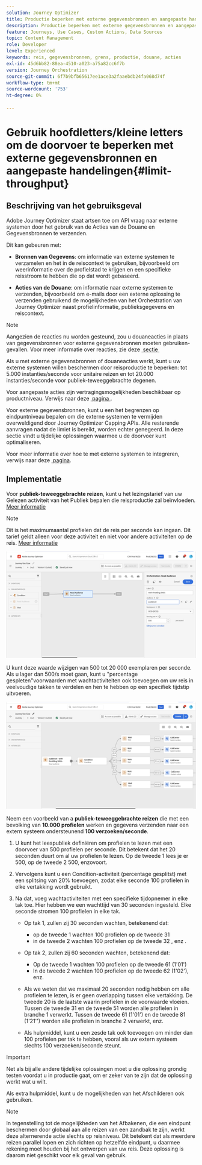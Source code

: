 ```yaml
---
solution: Journey Optimizer
title: Productie beperken met externe gegevensbronnen en aangepaste handelingen
description: Productie beperken met externe gegevensbronnen en aangepaste handelingen
feature: Journeys, Use Cases, Custom Actions, Data Sources
topic: Content Management
role: Developer
level: Experienced
keywords: reis, gegevensbronnen, grens, productie, douane, acties
exl-id: 45d6bb82-88ea-4510-a023-a75a82cc6f7b
version: Journey Orchestration
source-git-commit: 6f7b9bfb65617ee1ace3a2faaebdb24fa068d74f
workflow-type: tm+mt
source-wordcount: '753'
ht-degree: 0%

---
```


# Gebruik hoofdletters/kleine letters om de doorvoer te beperken met externe gegevensbronnen en aangepaste handelingen{#limit-throughput}

## Beschrijving van het gebruiksgeval

Adobe Journey Optimizer staat artsen toe om API vraag naar externe systemen door het gebruik van de Acties van de Douane en Gegevensbronnen te verzenden.

Dit kan gebeuren met:

* **Bronnen van Gegevens**: om informatie van externe systemen te verzamelen en het in de reiscontext te gebruiken, bijvoorbeeld om weerinformatie over de profielstad te krijgen en een specifieke reisstroom te hebben die op dat wordt gebaseerd.

* **Acties van de Douane**: om informatie naar externe systemen te verzenden, bijvoorbeeld om e-mails door een externe oplossing te verzenden gebruikend de mogelijkheden van het Orchestration van Journey Optimizer naast profielinformatie, publieksgegevens en reiscontext.

>[!NOTE]
>
>Aangezien de reacties nu worden gesteund, zou u douaneacties in plaats van gegevensbronnen voor externe gegevensbronnen moeten gebruiken-gevallen. Voor meer informatie over reacties, zie deze [&#x200B; sectie &#x200B;](../action/action-response.md)

Als u met externe gegevensbronnen of douaneacties werkt, kunt u uw externe systemen willen beschermen door reisproductie te beperken: tot 5.000 instanties/seconde voor unitaire reizen en tot 20.000 instanties/seconde voor publiek-teweeggebrachte degenen.

Voor aangepaste acties zijn vertragingsmogelijkheden beschikbaar op productniveau. Verwijs naar deze [&#x200B; pagina &#x200B;](../configuration/external-systems.md#capping).

Voor externe gegevensbronnen, kunt u een het begrenzen op eindpuntniveau bepalen om die externe systemen te vermijden overweldigend door Journey Optimizer Capping APIs. Alle resterende aanvragen nadat de limiet is bereikt, worden echter genegeerd. In deze sectie vindt u tijdelijke oplossingen waarmee u de doorvoer kunt optimaliseren.

Voor meer informatie over hoe te met externe systemen te integreren, verwijs naar deze [&#x200B; pagina &#x200B;](../configuration/external-systems.md).

## Implementatie

Voor **publiek-teweeggebrachte reizen**, kunt u het lezingstarief van uw Gelezen activiteit van het Publiek bepalen die reisproductie zal beïnvloeden. [Meer informatie](../building-journeys/read-audience.md)

>[!NOTE]
>
> Dit is het maximumaantal profielen dat de reis per seconde kan ingaan. Dit tarief geldt alleen voor deze activiteit en niet voor andere activiteiten op de reis. [Meer informatie](../building-journeys/read-audience.md)


![](assets/limit-throughput-1.png)

U kunt deze waarde wijzigen van 500 tot 20 000 exemplaren per seconde. Als u lager dan 500/s moet gaan, kunt u &quot;percentage gespleten&quot;voorwaarden met wachtactiviteiten ook toevoegen om uw reis in veelvoudige takken te verdelen en hen te hebben op een specifiek tijdstip uitvoeren.

![](assets/limit-throughput-2.png)

Neem een voorbeeld van a **publiek-teweeggebrachte reizen** die met een bevolking van **10.000 profielen** werken en gegevens verzenden naar een extern systeem ondersteunend **100 verzoeken/seconde**.

1. U kunt het leespubliek definiëren om profielen te lezen met een doorvoer van 500 profielen per seconde. Dit betekent dat het 20 seconden duurt om al uw profielen te lezen. Op de tweede 1 lees je er 500, op de tweede 2 500, enzovoort.

1. Vervolgens kunt u een Condition-activiteit (percentage gesplitst) met een splitsing van 20% toevoegen, zodat elke seconde 100 profielen in elke vertakking wordt gebruikt.

1. Na dat, voeg wachtactiviteiten met een specifieke tijdopnemer in elke tak toe. Hier hebben we een wachttijd van 30 seconden ingesteld. Elke seconde stromen 100 profielen in elke tak.

   * Op tak 1, zullen zij 30 seconden wachten, betekenend dat:
      * op de tweede 1 wachten 100 profielen op de tweede 31
      * in de tweede 2 wachten 100 profielen op de tweede 32 , enz .

   * Op tak 2, zullen zij 60 seconden wachten, betekenend dat:
      * Op de tweede 1 wachten 100 profielen op de tweede 61 (1&#39;01&#39;)
      * In de tweede 2 wachten 100 profielen op de tweede 62 (1&#39;02&#39;), enz.

   * Als we weten dat we maximaal 20 seconden nodig hebben om alle profielen te lezen, is er geen overlapping tussen elke vertakking. De tweede 20 is de laatste waarin profielen in de voorwaarde vloeien. Tussen de tweede 31 en de tweede 51 worden alle profielen in branche 1 verwerkt. Tussen de tweede 61 (1&#39;01&#39;) en de tweede 81 (1&#39;21&#39;&#39;) worden alle profielen in branche 2 verwerkt, enz.

   * Als hulpmiddel, kunt u een zesde tak ook toevoegen om minder dan 100 profielen per tak te hebben, vooral als uw extern systeem slechts 100 verzoeken/seconde steunt.

>[!IMPORTANT]
>
>Net als bij alle andere tijdelijke oplossingen moet u die oplossing grondig testen voordat u in productie gaat, om er zeker van te zijn dat de oplossing werkt wat u wilt.

Als extra hulpmiddel, kunt u de mogelijkheden van het Afschilderen ook gebruiken.

>[!NOTE]
>
>In tegenstelling tot de mogelijkheden van het Afbakenen, die een eindpunt beschermen door globaal aan alle reizen van een zandbak te zijn, werkt deze alternerende actie slechts op reisniveau. Dit betekent dat als meerdere reizen parallel lopen en zich richten op hetzelfde eindpunt, u daarmee rekening moet houden bij het ontwerpen van uw reis. Deze oplossing is daarom niet geschikt voor elk geval van gebruik.
